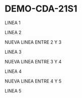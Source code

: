 # DEMO-CDA-21S1

LINEA 1

LINEA 2

NUEVA LINEA ENTRE 2 Y 3

LINEA 3

NUEVA LINEA ENTRE 3 Y 4

LINEA 4

NUEVA LINEA ENTRE 4 Y 5

LINEA 5
